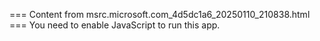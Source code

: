 === Content from msrc.microsoft.com_4d5dc1a6_20250110_210838.html ===
You need to enable JavaScript to run this app.
